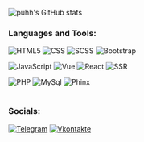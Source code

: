 ![puhh's GitHub stats](https://github-readme-stats.vercel.app/api?username=puhh1&show_icons=true&theme=dark)

### Languages and Tools:
![HTML5](https://img.shields.io/badge/-HTML5-090909?style=for-the-badge&logo=HTML5)
![CSS](https://img.shields.io/badge/-CSS-090909?style=for-the-badge)
![SCSS](https://img.shields.io/badge/-SCSS-090909?style=for-the-badge&logo=SCSS)
![Bootstrap](https://img.shields.io/badge/-Bootstrap-090909?style=for-the-badge&logo=Bootstrap)

![JavaScript](https://img.shields.io/badge/-JavaScript-090909?style=for-the-badge&logo=JavaScript)
![Vue](https://img.shields.io/badge/-Vue-090909?style=for-the-badge&logo=Vue)
![React](https://img.shields.io/badge/-React-090909?style=for-the-badge&logo=React)
![SSR](https://img.shields.io/badge/-SSR-090909?style=for-the-badge&logo=SSR)

![PHP](https://img.shields.io/badge/-PHP-090909?style=for-the-badge&logo=PHP)
![MySql](https://img.shields.io/badge/-MySql-090909?style=for-the-badge&logo=MySql)
![Phinx](https://img.shields.io/badge/-Phinx-090909?style=for-the-badge&logo=Phinx)
#

### Socials:
[![Telegram](https://img.shields.io/badge/-Telegram-090909?style=for-the-badge&logo=telegram&logoColor=27A0D9)](https://t.me/puhh1)
[![Vkontakte](https://img.shields.io/badge/-Vkontakte-090909?style=for-the-badge&logo=Vk&logoColor=4F7DB3)](https://vk.com/rainyard)
